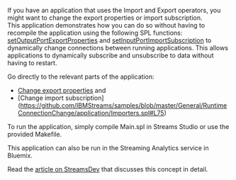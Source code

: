 If you have an application that uses the Import and Export operators, you might want to change the export properties or import subscription.  
This application demonstrates how you can do so without having to recompile the application using the following SPL functions:
[setOutputPortExportProperties](http://www.ibm.com/support/knowledgecenter/en/SSCRJU_4.2.0/com.ibm.streams.toolkits.doc/spldoc/dita/tk$spl/fc$spl.utility.html?view=kc#spldoc_functions__setOutputPortExportProperties.T.uint32) and [setInputPortImportSubscription](http://www.ibm.com/support/knowledgecenter/en/SSCRJU_4.2.0/com.ibm.streams.toolkits.doc/spldoc/dita/tk$spl/fc$spl.utility.html?view=kc#spldoc_functions__setInputPortImportSubscription.rstring.uint32)
to dynamically change  connections between running applications. This allows applications to dynamically subscribe and unsubscribe to data without having to restart.


Go directly to the relevant parts of the application:
- [Change export properties](https://github.com/IBMStreams/samples/blob/master/General/RuntimeConnectionChange/application/FilterAndExport.spl#L28) and
- [Change import subscription] (https://github.com/IBMStreams/samples/blob/master/General/RuntimeConnectionChange/application/Importers.spl#L75)

To run the application, simply compile Main.spl in Streams Studio or use the provided Makefile.

This application can also be run in the Streaming Analytics service in Bluemix. 

Read the [article on StreamsDev](https://developer.ibm.com/streamsdev/docs/changing-connections-runtime-export-import)   that discusses this concept in detail.

